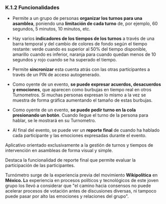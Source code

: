 ### K.1.2 Funcionalidades

* Permite a un grupo de personas **organizar los turnos para una asamblea**, poniendo una **limitación de cada turno** de, por ejemplo, 60 segundos, 5 minutos, 10 minutos, etc.

* Hay varios **indicadores de los tiempos de los turnos** a través de una barra temporal y del cambio de colores de fondo según el tiempo restante: verde cuando es superior al 50% del tiempo disponible, amarillo cuando es inferior, naranja para cuando quedan menos de 10 segundos y rojo cuando se ha superado el tiempo.

* Permite **sincronizar** esta cuenta atrás con las otras participantes a través de un PIN de acceso autogenerado.

* Como oyente de un evento, **se puede expresar acuerdos, desacuerdos y emociones**, que aparecen como burbujas en tiempo real en otros Turnometros. Si muchas personas expresan lo mismo a la vez se muestra de forma gráfica aumentando el tamaño de estas burbujas.

* Como oyente de un evento, **se puede pedir turno en la cola presionando un botón**. Cuando llegue el turno de la persona para hablar, se le mostrará en su Turnometro.

* Al final del evento, se puede ver un **reporte final** de cuando ha hablado cada participante y las emociones expresadas durante el evento.

Aplicativo orientado exclusivamente a la gestión de turnos y tiempos de intervención en asambleas de forma visual y simple.

Destaca la funcionalidad de reporte final que permite evaluar la participación de las participantes.

Turnómetro surge de la experiencia previa del movimiento **Wikipolítica** en **México. L**a  experiencia en  procesos  políticos  y  tecnológicos  de  este  joven grupo los llevó a considerar que "el camino hacia consensos no puede acelerar procesos de votación antes de discusiones diversas, ni tampoco puede pasar por alto las emociones y relaciones del grupo".




